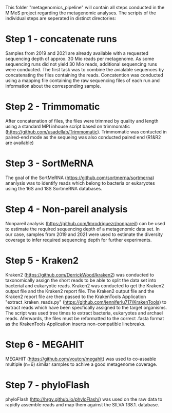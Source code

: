 This folder "metagenomics_pipeline" will contain all steps conducted in the MIMeS project regarding the metagenomic analyses. 
The scripts of the individual steps are seperated in distinct directories:

# Step 1 - concatenate runs

Samples from 2019 and 2021 are already available with a requested sequencing depth of approx. 30 Mio reads per metagenome. 
As some sequencing runs did not yield 30 Mio reads, additional sequencing runs were conducted. 
The first task was to combine the avialable sequences by concatenating the files containing the reads. 
Concatention was conducted using a mapping file containing the raw sequencing files of each run and information about the corresponding sample. 

# Step 2 - Trimmomatic

After concatenation of files, the files were trimmed by quality and length using a standard MPI inhouse script based on trimmomatic (https://github.com/usadellab/Trimmomatic). 
Trimmomatic was contucted in paired-end mode as the sequeing was also conducted paired end (R1&R2 are available)

# Step 3 - SortMeRNA

The goal of the SortMeRNA (https://github.com/sortmerna/sortmerna) ananlysis was to identify reads which belong to bacteria or eukaryotes using the 16S and 18S SortmeRNA databases. 

# Step 4 - Non-pareil analysis

Nonpareil analysis (https://github.com/lmrodriguezr/nonpareil) can be used to estimate the required sequencing depth of a metagenomic data set. 
In our case, samples from 2019 and 2021 were used to estimate the diversity coverage to infer required sequencing depth for further experiments.

# Step 5 - Kraken2

Kraken2 (https://github.com/DerrickWood/kraken2) was conducted to taxonomically assign the short reads to be able to split the data set into bacterial and eukaryotic reads.
Kraken2 was conducted to get the Kraken2 output file and the Kraken2 report file. 
The Kraken2 output file and the Kraken2 report file are then passed to the KrakenTools Application "extract_kraken_reads.py" (https://github.com/jenniferlu717/KrakenTools) to extract reads which have been specfically assigned to the target organisms. 
The script was used tree times to extract bacteria, eukaryotes and archael reads. 
Aferwards, the files must be reformatted to the correct .fasta format as the KrakenTools Application inserts non-compatible linebreaks. 

# Step 6 - MEGAHIT

MEGAHIT (https://github.com/voutcn/megahit) was used to co-assable multiple (n=6) similar samples to achive a good metagenome coverage. 

# Step 7 - phyloFlash 

phyloFlash (http://hrgv.github.io/phyloFlash/) was used on the raw data to rapidly assemble reads and map them against the SILVA 138.1. database.
